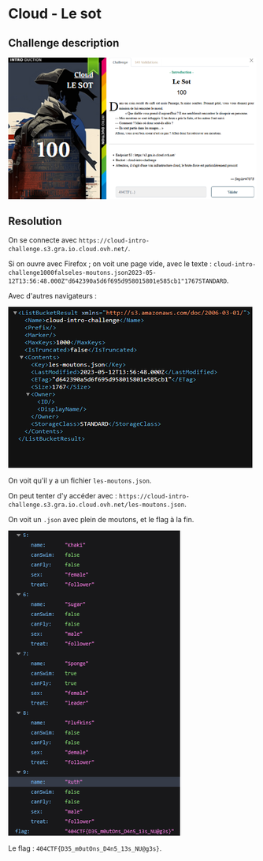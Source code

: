 # Cloud - Le sot

## Challenge description

![Challenge description](./imgs/le_sot.png)

## Resolution

On se connecte avec `https://cloud-intro-challenge.s3.gra.io.cloud.ovh.net/`.

Si on ouvre avec Firefox ; on voit une page vide, avec le texte :  `cloud-intro-challenge1000falseles-moutons.json2023-05-12T13:56:48.000Z"d642390a5d6f695d958015801e585cb1"1767STANDARD`. 

Avec d'autres navigateurs : 

![Page](./imgs/le_sot_screen.png)

On voit qu'il y a un fichier `les-moutons.json`.

On peut tenter d'y accéder avec : `https://cloud-intro-challenge.s3.gra.io.cloud.ovh.net/les-moutons.json`.

On voit un `.json` avec plein de moutons, et le flag à la fin.

![Flag](./imgs/moutons.png)

Le flag : `404CTF{D35_m0utOns_D4n5_13s_NU@g3s}`.
